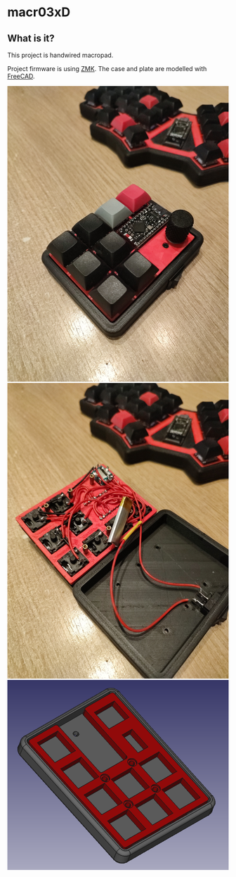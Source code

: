# macr03xD

## What is it?

This project is handwired macropad.

Project firmware is using [ZMK](https://zmk.dev).
The case and plate are modelled with [FreeCAD](https://www.freecad.org/).

![MacroPad](./github-images/macropad.jpg)
![handwired](./github-images/handwired.jpg)
![Freecad](./github-images/freecad.png)
